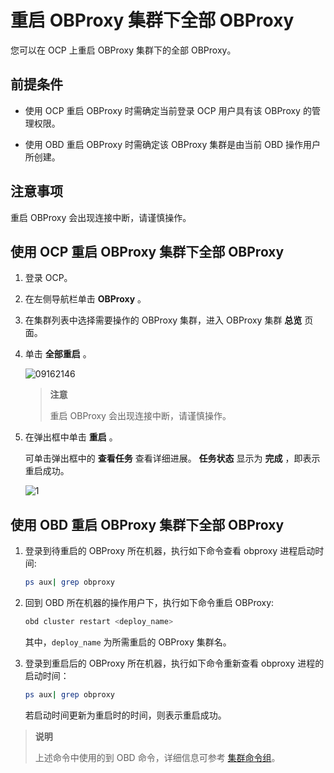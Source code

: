# 重启 OBProxy 集群下全部 OBProxy

您可以在 OCP 上重启 OBProxy 集群下的全部 OBProxy。

## 前提条件

* 使用 OCP 重启 OBProxy 时需确定当前登录 OCP 用户具有该 OBProxy 的管理权限。

* 使用 OBD 重启 OBProxy 时需确定该 OBProxy 集群是由当前 OBD 操作用户所创建。

## 注意事项

重启 OBProxy 会出现连接中断，请谨慎操作。

## 使用 OCP 重启 OBProxy 集群下全部 OBProxy

1. 登录 OCP。

2. 在左侧导航栏单击 **OBProxy** 。

3. 在集群列表中选择需要操作的 OBProxy 集群，进入 OBProxy 集群 **总览** 页面。

4. 单击 **全部重启** 。

   ![09162146](http://icms-x-dita.oss-cn-zhangjiakou.aliyuncs.com/xdita-output/zh-CN/task15904357/images/p327471.png?Expires=7258125489&OSSAccessKeyId=LTAIJfoPL6wmrirR&Signature=57c62mlAt00tJnnGWyJ1KnLgID0%3D)

   > **注意**
   >
   > 重启 OBProxy 会出现连接中断，请谨慎操作。

5. 在弹出框中单击 **重启** 。

   可单击弹出框中的 **查看任务** 查看详细进展。 **任务状态** 显示为 **完成** ，即表示重启成功。

   ![1](http://icms-x-dita.oss-cn-zhangjiakou.aliyuncs.com/xdita-output/zh-CN/task15904357/images/p352534.png?Expires=7258125489&OSSAccessKeyId=LTAIJfoPL6wmrirR&Signature=QoAI4i1UUOV5LIZqYeEphcPM778%3D)

## 使用 OBD 重启 OBProxy 集群下全部 OBProxy

1. 登录到待重启的 OBProxy 所在机器，执行如下命令查看 obproxy 进程启动时间:

   ```bash
   ps aux| grep obproxy
   ```

2. 回到 OBD 所在机器的操作用户下，执行如下命令重启 OBProxy:

   ```bash
   obd cluster restart <deploy_name>
   ```

   其中，`deploy_name` 为所需重启的 OBProxy 集群名。

3. 登录到重启后的 OBProxy 所在机器，执行如下命令重新查看 obproxy 进程的启动时间：

   ```bash
   ps aux| grep obproxy
   ```

   若启动时间更新为重启时的时间，则表示重启成功。

> **说明**
>
> 上述命令中使用的到 OBD 命令，详细信息可参考 [集群命令组](https://open.oceanbase.com/docs/obd-cn/V1.3.3/10000000000182177)。
